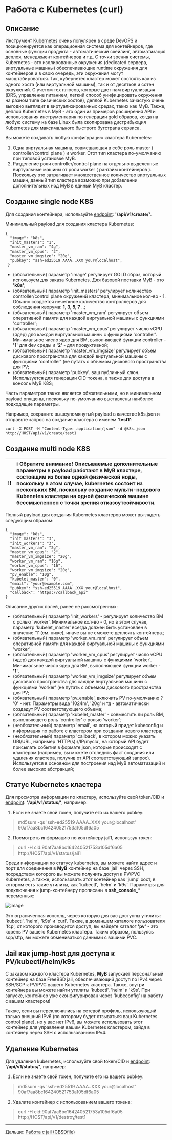 # Работа с Kubernetes (curl)

## Описание

Инструмент [Kubernetes](https://kubernetes.io/) очень популярен в среде DevOPS и позиционируется как операционная система для контейнеров, где основные функции продукта - автоматический скейлинг, автоматизация деплоя, менеджмент контейнеров и т.д. С точки зрения системы, Kubernetes - это изолированные окружения (dedicated сервера, виртуальные машины) обеспечивающие runtime окружения для контейнеров и в свою очередь, эти окружения могут масштабироваться. Так, кубернетес кластер может состоять как из одного хоста (или виртуальной машины), так и от десятков и сотен окружений. С учетом тех плюсов, которые дает нам виртуализация (DRS, управление питанием, легкий способ унифицировать окружения на разном типе физических хостов), деплой Kubernetes зачастую очень выгодно выглядит  в виртуализированных средах, таких как MyB. Также, деплой Kubernetes в MyB - это один из примеров расширения API и использования инструментария по генерации gold образов, когда на любую систему на базе Linux была скопирована дистрибьюция Kubernetes для максимального быстрого бутстрапа сервиса.

Вы можете создавать любую конфигурацию кластера Kubernetes:

1) Одна виртуальная машина, совмещающая в себе роль master ( controller/control plane ) и worker. Этот тип кластера по-умолчанию при типовой установке MyB.
2) Разделение роли controller/control plane на отдельно выделенные виртуальные машины от роли worker ( рантайм контейнеров ). Поскольку это затрагивает множественное количество виртуальных машин, данный тип кластера возможно при добавлении дополнительных нод MyB в единый MyB кластер.


## Создание single node K8S

Для создания контейнера, используйте [endpoint](api.md): **'/api/v1/create/'**.

Минимальный payload для создания кластера Kubernetes:

```
{
  "image": "k8s",
  "init_masters": "1",
  "master_vm_ram": "4g",
  "master_vm_cpus": "2",
  "master_vm_imgsize": "20g",
  "pubkey": "ssh-ed25519 AAAA..XXX your@localhost",
 }
```

- (обязательный) параметр 'image' регулирует GOLD образ, который используем для заказа Kubernetes. Для базовой поставки MyB - это **'k8s'**;
- (обязательный) параметр 'init_masters' регулирует количество controller/control plane окружений кластера, минимальное кол-во - 1. Обычно создается нечеткное количество контроллеров для соблюдения кворума: **1, 3, 5, 7** ..;
- (обязательный) параметр 'master_vm_ram' регулирует объем оперативной памяти для каждой виртуальной машины с функциями 'controller';
- (обязательный) параметр 'master_vm_cpus' регулирует число vCPU (ядер) для каждой виртуальной машины с функциями 'controller'. Минимальное число ядер для ВМ, выполняющей функции controller - **'1'** для dev среды и **'2'** - для продуктивной;
- (обязательный) параметр 'master_vm_imgsize' регулирует объем дискового пространства для каждой виртуальной машины с функциями 'controller' (не путать с объемом дискового пространства для PV;
- (обязательный) параметр 'pubkey'. ваш публичный ключ. Используется для генерации CID-токена, а также для доступа в консоль MyB K8S;

Часть параметров также является обязательными, но в минимальном payload опущены, поскольку по-умолчанию выставлены наиболее подходящие параметры.

Например, сохраните вышеупомянутый payload в качестве k8s.json и отправьте запрос на создание кластера с именем **'test1'**:

```
curl -X POST -H "Content-Type: application/json" -d @k8s.json http://HOST/api/v1/create/test1
```


## Создание multi node K8S 

:bangbang: | :information_source: Обратите внимание! Описываемые дополнительные параметры в payload работают в MyB кластере, состоящим из более одной физической ноды, поскольку в этом случае, kubernetes состоит из нескольких ВМ, поскольку создание мульти-нодового Kubenetes кластера на одной физической машине бессмысленнен с точки зрения отказоутсойчивости.
:---: | :---

Полный payload для создания Kubernetes кластеров может выглядеть следующим образом:

```
{
  "image": "k8s",
  "init_masters": "3",
  "init_workers": "3",
  "master_vm_ram": "2g",
  "master_vm_cpus": "2",
  "master_vm_imgsize": "20g",
  "worker_vm_ram": "16g",
  "worker_vm_cpus": "16",
  "worker_vm_imgsize": "20g",
  "pv_enable": "10g",
  "kubelet_master": "0",
  "email": "your@example.com",
  "pubkey": "ssh-ed25519 AAAA..XXX your@localhost",
  "callback": "https://callback_api"
}
```

Описание других полей, ранее не рассмотренных:

- (обязательный) параметр 'init_workers' - регулирует количество ВМ с ролью 'worker'. Минимальное кол-во - 0, но в этом случае, параметр 'kubelet_master' всегда должен быть установлен в значение '1' (см. ниже), иначе вы не сможете деплоить контейнера.;
- (обязательный) параметр 'worker_vm_ram' регулирует объем оперативной памяти для каждой виртуальной машины с функциями 'worker';
- (обязательный) параметр 'worker_vm_cpus' регулирует число vCPU (ядер) для каждой виртуальной машины с функциями 'worker'. Минимальное число ядер для ВМ, выполняющей функции worker - **'1'**.
- (обязательный) параметр 'worker_vm_imgsize' регулирует объем дискового пространства для каждой виртуальной машины с функциями 'worker' (не путать с объемом дискового пространства для PV;
- (обязательный) параметр 'pv_enable', включить PV по-умолчанию ? '0' - нет. Параметры вида '1024m', '20g' и тд - автоматически создадут PV соответствующего объема;
- (обязательный) параметр 'kubelet_master' - совместить ли роль ВМ, выполняющего роль 'controller' с ролью 'worker';
- (необязательный) параметр 'email', на который придет kubeconfig и информация по работе с кластером при создании нового кластера;
- (необязательный) параметр 'callback', в котором можно указать URI/URL, например 'HTTP(s)://IP/myclu', на который API будет присылать события в формате json, которые происходят с кластером (например, вы можете отследить факт создания или удаления кластера, получив от API соответствующий запрос). Используется в основном для построения над MyB автоматизаций и более высоких абстракций;

## Статус Kubernetes кластера

Для просмотра информации по кластеру, используйте свой token/CID и [endpoint](api.md): **'/api/v1/status/'**, например:

1) Если не знаете свой токен, получите его из вашего pubkey:
>  md5sum -qs 'ssh-ed25519 AAAA..XXX your@localhost'
> 90af7aa8bc164240521753a105df6a05

2) Посмотреть информацию по контейнеру jail1, используя токен:
> curl -H cid:90af7aa8bc164240521753a105df6a05 http://HOST/api/v1/status/jail1

Среди информации по статусу kubernetes, вы можете найти адрес и порт для соединения в **MyB** контейнер на базе 'jail' через SSH, посредством которого вы можете получить доступ к PV/PVC Kubernetes, а также, использовать этот контейнер как 'jump' хост, в котором есть такие утилиты, как 'kubectl', 'helm' и 'k9s'. Параметры для подключения к jump-контейнеру прописаны в **ssh_console_*** переменных:

![image](https://user-images.githubusercontent.com/926409/164258520-e3b38167-63a2-44d6-9a28-2daab62824c2.png)

Это ограниченная консоль, через которую для вас доступны утилиты: 'kubectl', 'helm', 'k9s' и 'curl'. Также, в доманшем каталоге пользователя 'fcp', от которого производится доступ, вы найдете каталог **'pv'** - это корень PV вашего Kubernetes кластера. Таким образом, пользуясь scp/sftp, вы можете обмениваться данными с вашими PVC.

## Jail как jump-host для доступа к PV/kubectl/helm/k9s

С заказом каждого кластера Kubernetes, **MyB** запускает персональный контейнер на базе FreeBSD jail, обеспечивающий доступ по IPv4 через SSH/SCP к PV/PVC вашего Kubernetes кластера. Также, внутри контейнера вы можете найти утилиты 'kubectl', 'helm' и 'k9s'. При запуске, контейнер уже сконфигурирован через 'kubeconfig' на работу с вашим кластером!

Также, если вы переключились на сетевой профиль, использующий только внешний IPv6 (по которому будет отзываться ваш Kubernetes control plane), но у вас нет IPv6, вы можете использовать этот контейнер для управления вашим Kubernetes кластером, зайдя в контейнер через SSH с использованием IPv4.



## Удаление Kubernetes

Для удаления kubernetes, используйте свой token/CID и [endpoint](api.md): **'/api/v1/status/'**, например:

1) Если не знаете свой токен, получите его из вашего pubkey:
>  md5sum -qs 'ssh-ed25519 AAAA..XXX your@localhost'
> 90af7aa8bc164240521753a105df6a05

2) Удалите контейнер с использованием вашего токена:
> curl -H cid:90af7aa8bc164240521753a105df6a05 http://HOST/api/v1/destroy/test1


---

Дальше: [Работа с jail (CBSDfile)](jail_cbsdfile.md)
